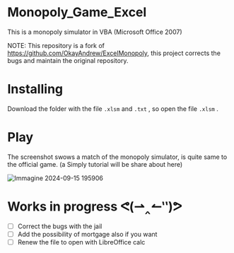 # Monopoly_Game_Excel
This is a monopoly simulator in VBA (Microsoft Office 2007)

NOTE: This repository is a fork of https://github.com/OkayAndrew/ExcelMonopoly, this project corrects the bugs and maintain the original repository.
# Installing 
Download the folder with the file `.xlsm`  and  `.txt` , so open the file `.xlsm` .
# Play
The screenshot swows a match of the monopoly simulator, is quite same to the official game. (a Simply tutorial will be share about here)

![Immagine 2024-09-15 195906](https://github.com/user-attachments/assets/fb876c76-0aee-4d27-a54e-164fc88ba3b8)

# Works in progress ᕙ⁠(⁠⇀⁠‸⁠↼⁠‶⁠)⁠ᕗ
- [ ] Correct the bugs with the jail
- [ ] Add the possibility of mortgage also if you want
- [ ] Renew the file to open with LibreOffice calc
